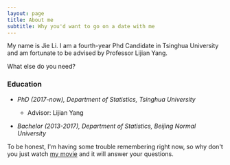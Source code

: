 ```yaml
---
layout: page
title: About me
subtitle: Why you'd want to go on a date with me
---
```


My name is Jie Li. I am a fourth-year Phd Candidate in Tsinghua University and am fortunate to be advised by Professor Lijian Yang.


What else do you need?

### Education

* _PhD (2017-now), Department of Statistics, Tsinghua University_
  *  Advisor: Lijian Yang

* _Bachelor (2013-2017), Department of Statistics, Beijing Normal University_

To be honest, I'm having some trouble remembering right now, so why don't you just watch [my movie](https://en.wikipedia.org/wiki/The_Princess_Bride_%28film%29) and it will answer  your questions.
